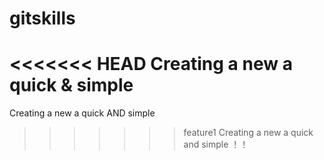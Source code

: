 # gitskills
<<<<<<< HEAD
Creating a new a quick & simple
=======
Creating a new a quick AND simple
>>>>>>> feature1
Creating a new a quick and simple ！！